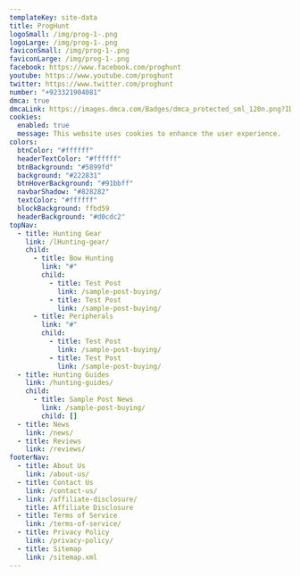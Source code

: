 ```yaml
---
templateKey: site-data
title: ProgHunt
logoSmall: /img/prog-1-.png
logoLarge: /img/prog-1-.png
faviconSmall: /img/prog-1-.png
faviconLarge: /img/prog-1-.png
facebook: https://www.facebook.com/proghunt
youtube: https://www.youtube.com/proghunt
twitter: https://www.twitter.com/proghunt
number: "+923321904081"
dmca: true
dmcaLink: https://images.dmca.com/Badges/dmca_protected_sml_120n.png?ID=a402cd6b-f9a0-4bd6-9221-3880bf2baff4
cookies:
  enabled: true
  message: This website uses cookies to enhance the user experience.
colors:
  btnColor: "#ffffff"
  headerTextColor: "#ffffff"
  btnBackground: "#5899fd"
  background: "#222831"
  btnHoverBackground: "#91bbff"
  navbarShadow: "#828282"
  textColor: "#ffffff"
  blockBackground: ffbd59
  headerBackground: "#d0cdc2"
topNav:
  - title: Hunting Gear
    link: /lHunting-gear/
    child:
      - title: Bow Hunting
        link: "#"
        child:
          - title: Test Post
            link: /sample-post-buying/
          - title: Test Post
            link: /sample-post-buying/
      - title: Peripherals
        link: "#"
        child:
          - title: Test Post
            link: /sample-post-buying/
          - title: Test Post
            link: /sample-post-buying/
  - title: Hunting Guides
    link: /hunting-guides/
    child:
      - title: Sample Post News
        link: /sample-post-buying/
        child: []
  - title: News
    link: /news/
  - title: Reviews
    link: /reviews/
footerNav:
  - title: About Us
    link: /about-us/
  - title: Contact Us
    link: /contact-us/
  - link: /affiliate-disclosure/
    title: Affiliate Disclosure
  - title: Terms of Service
    link: /terms-of-service/
  - title: Privacy Policy
    link: /privacy-policy/
  - title: Sitemap
    link: /sitemap.xml
---
```

